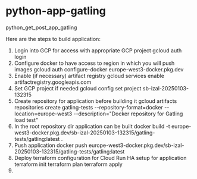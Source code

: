 # python-app-gatling
python_get_post_app_gatling


Here are the steps to build application:

1. Login into GCP for access with appropriate GCP project
   gcloud auth login
2. Configure docker to have access to region in which you will push images
   gcloud auth configure-docker europe-west3-docker.pkg.dev
3. Enable (if necessary) artifact registry
   gcloud services enable artifactregistry.googleapis.com
4. Set GCP project if needed
   gcloud config set project sb-izal-20250103-132315
5. Create repository for application before building it
   gcloud artifacts repositories create gatling-tests --repository-format=docker --location=europe-west3 --description="Docker repository for Gatling load test"
6. In the root repository dir application can be built
   docker build -t europe-west3-docker.pkg.dev/sb-izal-20250103-132315/gatling-tests/gatling:latest .
7. Push application
   docker push europe-west3-docker.pkg.dev/sb-izal-20250103-132315/gatling-tests/gatling:latest
8. Deploy terraform configuration for Cloud Run HA setup for application
   terraform init
   terraform plan
   terraform apply
9. 